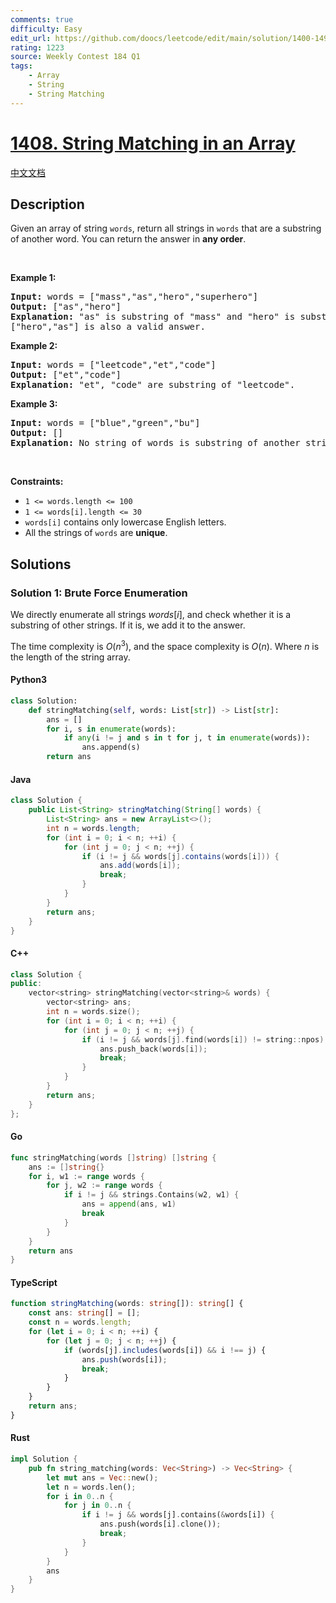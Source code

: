 ```yaml
---
comments: true
difficulty: Easy
edit_url: https://github.com/doocs/leetcode/edit/main/solution/1400-1499/1408.String%20Matching%20in%20an%20Array/README_EN.md
rating: 1223
source: Weekly Contest 184 Q1
tags:
    - Array
    - String
    - String Matching
---
```


<!-- problem:start -->

# [1408. String Matching in an Array](https://leetcode.com/problems/string-matching-in-an-array)

[中文文档](/solution/1400-1499/1408.String%20Matching%20in%20an%20Array/README.md)

## Description

<!-- description:start -->

<p>Given an array of string <code>words</code>, return all strings in<em> </em><code>words</code><em> </em>that are a <span data-keyword="substring-nonempty">substring</span> of another word. You can return the answer in <strong>any order</strong>.</p>

<p>&nbsp;</p>
<p><strong class="example">Example 1:</strong></p>

<pre>
<strong>Input:</strong> words = [&quot;mass&quot;,&quot;as&quot;,&quot;hero&quot;,&quot;superhero&quot;]
<strong>Output:</strong> [&quot;as&quot;,&quot;hero&quot;]
<strong>Explanation:</strong> &quot;as&quot; is substring of &quot;mass&quot; and &quot;hero&quot; is substring of &quot;superhero&quot;.
[&quot;hero&quot;,&quot;as&quot;] is also a valid answer.
</pre>

<p><strong class="example">Example 2:</strong></p>

<pre>
<strong>Input:</strong> words = [&quot;leetcode&quot;,&quot;et&quot;,&quot;code&quot;]
<strong>Output:</strong> [&quot;et&quot;,&quot;code&quot;]
<strong>Explanation:</strong> &quot;et&quot;, &quot;code&quot; are substring of &quot;leetcode&quot;.
</pre>

<p><strong class="example">Example 3:</strong></p>

<pre>
<strong>Input:</strong> words = [&quot;blue&quot;,&quot;green&quot;,&quot;bu&quot;]
<strong>Output:</strong> []
<strong>Explanation:</strong> No string of words is substring of another string.
</pre>

<p>&nbsp;</p>
<p><strong>Constraints:</strong></p>

<ul>
	<li><code>1 &lt;= words.length &lt;= 100</code></li>
	<li><code>1 &lt;= words[i].length &lt;= 30</code></li>
	<li><code>words[i]</code> contains only lowercase English letters.</li>
	<li>All the strings of <code>words</code> are <strong>unique</strong>.</li>
</ul>

<!-- description:end -->

## Solutions

<!-- solution:start -->

### Solution 1: Brute Force Enumeration

We directly enumerate all strings $words[i]$, and check whether it is a substring of other strings. If it is, we add it to the answer.

The time complexity is $O(n^3)$, and the space complexity is $O(n)$. Where $n$ is the length of the string array.

<!-- tabs:start -->

#### Python3

```python
class Solution:
    def stringMatching(self, words: List[str]) -> List[str]:
        ans = []
        for i, s in enumerate(words):
            if any(i != j and s in t for j, t in enumerate(words)):
                ans.append(s)
        return ans
```

#### Java

```java
class Solution {
    public List<String> stringMatching(String[] words) {
        List<String> ans = new ArrayList<>();
        int n = words.length;
        for (int i = 0; i < n; ++i) {
            for (int j = 0; j < n; ++j) {
                if (i != j && words[j].contains(words[i])) {
                    ans.add(words[i]);
                    break;
                }
            }
        }
        return ans;
    }
}
```

#### C++

```cpp
class Solution {
public:
    vector<string> stringMatching(vector<string>& words) {
        vector<string> ans;
        int n = words.size();
        for (int i = 0; i < n; ++i) {
            for (int j = 0; j < n; ++j) {
                if (i != j && words[j].find(words[i]) != string::npos) {
                    ans.push_back(words[i]);
                    break;
                }
            }
        }
        return ans;
    }
};
```

#### Go

```go
func stringMatching(words []string) []string {
	ans := []string{}
	for i, w1 := range words {
		for j, w2 := range words {
			if i != j && strings.Contains(w2, w1) {
				ans = append(ans, w1)
				break
			}
		}
	}
	return ans
}
```

#### TypeScript

```ts
function stringMatching(words: string[]): string[] {
    const ans: string[] = [];
    const n = words.length;
    for (let i = 0; i < n; ++i) {
        for (let j = 0; j < n; ++j) {
            if (words[j].includes(words[i]) && i !== j) {
                ans.push(words[i]);
                break;
            }
        }
    }
    return ans;
}
```

#### Rust

```rust
impl Solution {
    pub fn string_matching(words: Vec<String>) -> Vec<String> {
        let mut ans = Vec::new();
        let n = words.len();
        for i in 0..n {
            for j in 0..n {
                if i != j && words[j].contains(&words[i]) {
                    ans.push(words[i].clone());
                    break;
                }
            }
        }
        ans
    }
}
```

<!-- tabs:end -->

<!-- solution:end -->

<!-- problem:end -->
